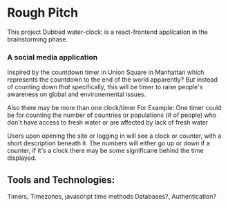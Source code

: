 # Rough Pitch 

This project Dubbed water-clock: 
is a react-frontend application in the brainstorming phase. 

### A social media application 
Inspired by the countdown timer in Union Square in Manhattan which represents the countdown to the end of the world apparently? 
But instead of counting down *that* specifically, this will be timer to raise people's awareness on global and environemental issues. 

Also there may be more than one clock/timer 
For Example: 
One timer could be for counting the number of countries or populations (# of people) who don't have access to fresh water or are affected by lack of fresh water

Users upon opening the site or logging in will see a clock or counter, with a short description beneath it. 
The numbers will either go up or down if a counter, if it's a clock there may be some significane behind the time displayed. 

## Tools and Technologies: 
Timers, Timezones, javascript time methods 
Databases?, Authentication? 

